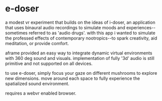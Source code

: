 # e-doser

a modest vr experiment that builds on the ideas of i-doser, an application that uses binaural audio recordings to simulate moods and experiences--sometimes referred to as 'audio drugs'. with this app i wanted to simulate the professed effects of contemporary nootropics--to spark creativity, aid meditation, or provide comfort.  

aframe provided an easy way to integrate dynamic virtual environments with 360 deg sound and visuals. implementation of fully '3d' audio is still primitive and not supported on all devices.   

to use e-doser, simply focus your gaze on different mushrooms to explore new dimensions. move around each space to fully experience the spatialized sound environment.  

requires a webvr enabled browser.
